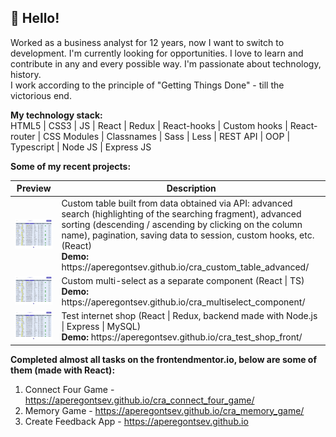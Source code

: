 ## 👋 Hello!

Worked as a business analyst for 12 years, now I want to switch to development.
I'm currently looking for opportunities. I love to learn and contribute in any and every possible way. I'm passionate about technology, history.</br>
I work according to the principle of "Getting Things Done" - till the victorious end.</br>

<b>My technology stack:</b></br>
HTML5 | CSS3 | JS | React | Redux | React-hooks | Custom hooks | React-router | CSS Modules | Classnames | Sass | Less | REST API | OOP | Typescript | Node JS | Express JS</br>

<b>Some of my recent projects:</b>
<table>
<thead>
<tr>
<th>Preview</th>
<th>Description</th>
</tr>
</thead>
<tbody>
<tr>
<td><img src ="/custom_table.jpg" width = "400px"></td>
<td>Custom table built from data obtained via API: advanced search (highlighting of the 
searching fragment), advanced sorting (descending / ascending by clicking on the column 
name), pagination, saving data to session, custom hooks, etc. (React)</br>
<b>   Demo:</b> https://aperegontsev.github.io/cra_custom_table_advanced/</td>
</tr>
  <td><img src ="/custom_table.jpg" width = "400px"></td>
<td>Custom multi-select as a separate component (React | TS)</br>
<b>   Demo:</b> https://aperegontsev.github.io/cra_multiselect_component/</td>
</tr>
</tr>
  <td><img src ="/custom_table.jpg" width = "400px"></td>
<td>Test internet shop (React | Redux, backend made with Node.js | Express | MySQL)</br>
<b>   Demo:</b> https://aperegontsev.github.io/cra_test_shop_front/</td>
</tr>
  
</tbody>
</table>

<b>Completed almost all tasks on the frontendmentor.io, below are some of them (made with 
React):</b>
1) Connect Four Game - https://aperegontsev.github.io/cra_connect_four_game/
2) Memory Game - https://aperegontsev.github.io/cra_memory_game/
3) Create Feedback App - https://aperegontsev.github.io
